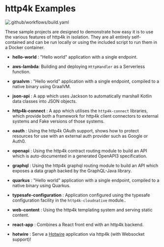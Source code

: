 # http4k Examples

![.github/workflows/build.yaml](https://github.com/http4k/examples/workflows/.github/workflows/build.yaml/badge.svg)

These sample projects are designed to demonstrate how easy it is to use the various features of http4k in isolation. They are all entirely self-contained and can be run locally or using the included script to run them in a Docker container.

- **hello-world** : "Hello world" application with a single endpoint.

- **aws-lambda**: Building and deploying `HttpHandler` as a Serverless function.
- **graalvm** :  "Hello world" application with a single endpoint, compiled to a native binary using GraalVM.
- **json-api** : A app which uses Jackson to automatically marshall Kotlin data classes into JSON objects.
- **http4k-connect** : A app which utilises the `http4k-connect`  libraries, which provide both a framework for http4k client connectors to external systems and Fake versions of those systems.
- **oauth** : Using the http4k OAuth support, shows how to protect resources for use with an external auth provider such as Google or Auth0.
- **openapi** : Using the http4k contract routing module to build an API which is auto-documented in a generated OpenAPI3 specification.
- **graphql** : Using the http4k graphql routing module to build an API which exposes a data graph backed by the GraphQL-Java library.
- **quarkus** :  "Hello world" application with a single endpoint, compiled to a native binary using Quarkus.
- **typesafe-configuration** : Application configured using the typesafe configuration facility in the `http4k-cloudnative` module..
- **web-content** : Using the http4k templating system and serving static content.
- **react-app** : Combines a React front end with an http4k backend.
- **hotwire** : Serve a [Hotwire](https://hotwire.dev/) application via http4k (with Websocket support)!
